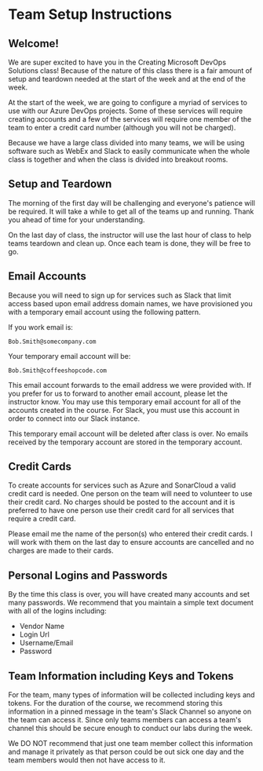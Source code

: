# Team Setup Instructions

## Welcome!

We are super excited to have you in the Creating Microsoft DevOps Solutions class! Because of the nature of this class there is a fair amount of setup and teardown needed at the start of the week and at the end of the week.

At the start of the week, we are going to configure a myriad of services to use with our Azure DevOps projects. Some of these services will require creating accounts and a few of the services will require one member of the team to enter a credit card number (although you will not be charged).

Because we have a large class divided into many teams, we will be using software such as WebEx and Slack to easily communicate when the whole class is together and when the class is divided into breakout rooms.

## Setup and Teardown

The morning of the first day will be challenging and everyone's patience will be required. It will take a while to get all of the teams up and running. Thank you ahead of time for your understanding.

On the last day of class, the instructor will use the last hour of class to help teams teardown and clean up. Once each team is done, they will be free to go.

## Email Accounts

Because you will need to sign up for services such as Slack that limit access based upon email address domain names, we have provisioned you with a temporary email account using the following pattern.

If you work email is:

```text
Bob.Smith@somecompany.com
```

Your temporary email account will be:

```text
Bob.Smith@coffeeshopcode.com
```

This email account forwards to the email address we were provided with. If you prefer for us to forward to another email account, please let the instructor know. You may use this temporary email account for all of the accounts created in the course. For Slack, you must use this account in order to connect into our Slack instance.

This temporary email account will be deleted after class is over. No emails received by the temporary account are stored in the temporary account.

## Credit Cards

To create accounts for services such as Azure and SonarCloud a valid credit card is needed. One person on the team will need to volunteer to use their credit card. No charges should be posted to the account and it is preferred to have one person use their credit card for all services that require a credit card.

Please email me the name of the person(s) who entered their credit cards. I will work with them on the last day to ensure accounts are cancelled and no charges are made to their cards.

## Personal Logins and Passwords

By the time this class is over, you will have created many accounts and set many passwords. We recommend that you maintain a simple text document with all of the logins including:

- Vendor Name
- Login Url
- Username/Email
- Password

## Team Information including Keys and Tokens

For the team, many types of information will be collected including keys and tokens. For the duration of the course, we recommend storing this information in a pinned message in the team's Slack Channel so anyone on the team can access it. Since only teams members can access a team's channel this should be secure enough to conduct our labs during the week.

We DO NOT recommend that just one team member collect this information and manage it privately as that person could be out sick one day and the team members would then not have access to it.

